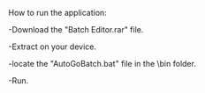 How to run the application:

  -Download the "Batch Editor.rar" file.
  
  -Extract on your device.
  
  -locate the "AutoGoBatch.bat" file in the \bin folder.
  
  -Run.
